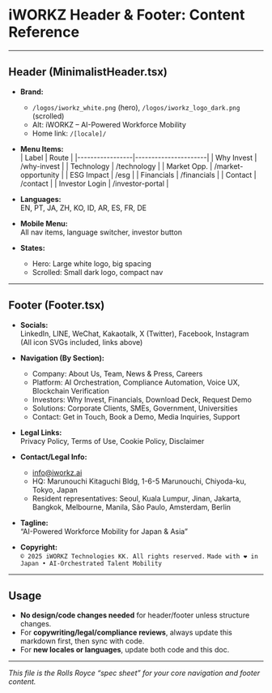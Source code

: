 # iWORKZ Header & Footer: Content Reference

---

## Header (MinimalistHeader.tsx)

- **Brand:**  
  - `/logos/iworkz_white.png` (hero), `/logos/iworkz_logo_dark.png` (scrolled)
  - Alt: iWORKZ – AI-Powered Workforce Mobility
  - Home link: `/[locale]/`

- **Menu Items:**  
  | Label           | Route                 |
  |-----------------|----------------------|
  | Why Invest      | /why-invest          |
  | Technology      | /technology          |
  | Market Opp.     | /market-opportunity  |
  | ESG Impact      | /esg                 |
  | Financials      | /financials          |
  | Contact         | /contact             |
  | Investor Login  | /investor-portal     |

- **Languages:**  
  EN, PT, JA, ZH, KO, ID, AR, ES, FR, DE

- **Mobile Menu:**  
  All nav items, language switcher, investor button

- **States:**  
  - Hero: Large white logo, big spacing
  - Scrolled: Small dark logo, compact nav

---

## Footer (Footer.tsx)

- **Socials:**  
  LinkedIn, LINE, WeChat, Kakaotalk, X (Twitter), Facebook, Instagram  
  (All icon SVGs included, links above)

- **Navigation (By Section):**  
  - Company: About Us, Team, News & Press, Careers
  - Platform: AI Orchestration, Compliance Automation, Voice UX, Blockchain Verification
  - Investors: Why Invest, Financials, Download Deck, Request Demo
  - Solutions: Corporate Clients, SMEs, Government, Universities
  - Contact: Get in Touch, Book a Demo, Media Inquiries, Support

- **Legal Links:**  
  Privacy Policy, Terms of Use, Cookie Policy, Disclaimer

- **Contact/Legal Info:**  
  - info@iworkz.ai
  - HQ: Marunouchi Kitaguchi Bldg, 1-6-5 Marunouchi, Chiyoda-ku, Tokyo, Japan
  - Resident representatives: Seoul, Kuala Lumpur, Jinan, Jakarta, Bangkok, Melbourne, Manila, São Paulo, Amsterdam, Berlin

- **Tagline:**  
  “AI-Powered Workforce Mobility for Japan & Asia”

- **Copyright:**  
  `© 2025 iWORKZ Technologies KK. All rights reserved.`
  `Made with ❤️ in Japan • AI-Orchestrated Talent Mobility`

---

## Usage

- **No design/code changes needed** for header/footer unless structure changes.
- For **copywriting/legal/compliance reviews**, always update this markdown first, then sync with code.
- For **new locales or languages**, update both code and this doc.

---

*This file is the Rolls Royce “spec sheet” for your core navigation and footer content.*


